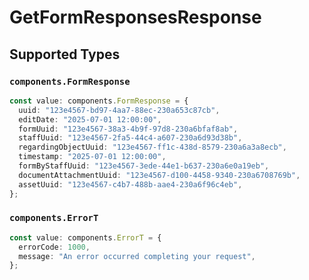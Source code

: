 # GetFormResponsesResponse


## Supported Types

### `components.FormResponse`

```typescript
const value: components.FormResponse = {
  uuid: "123e4567-bd97-4aa7-88ec-230a653c87cb",
  editDate: "2025-07-01 12:00:00",
  formUuid: "123e4567-38a3-4b9f-97d8-230a6bfaf8ab",
  staffUuid: "123e4567-2fa5-44c4-a607-230a6d93d38b",
  regardingObjectUuid: "123e4567-ff1c-438d-8579-230a6a3a8ecb",
  timestamp: "2025-07-01 12:00:00",
  formByStaffUuid: "123e4567-3ede-44e1-b637-230a6e0a19eb",
  documentAttachmentUuid: "123e4567-d100-4458-9340-230a6708769b",
  assetUuid: "123e4567-c4b7-488b-aae4-230a6f96c4eb",
};
```

### `components.ErrorT`

```typescript
const value: components.ErrorT = {
  errorCode: 1000,
  message: "An error occurred completing your request",
};
```

